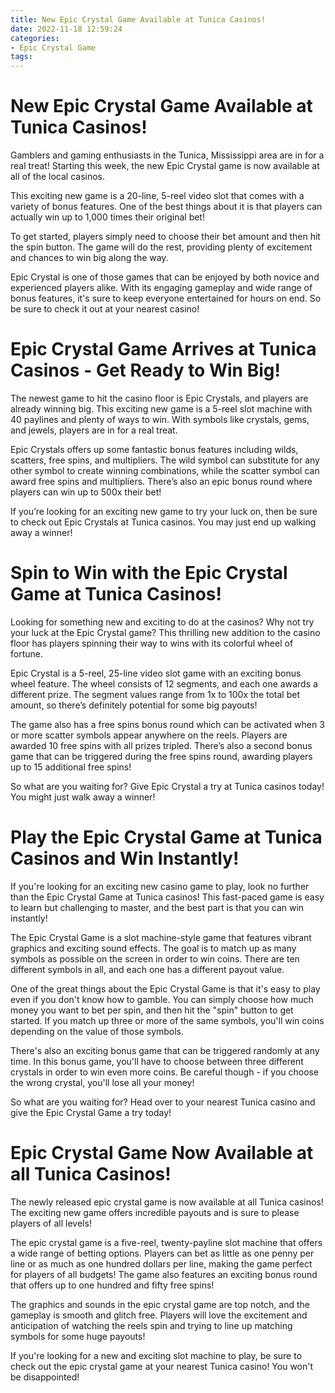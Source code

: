 ```yaml
---
title: New Epic Crystal Game Available at Tunica Casinos!
date: 2022-11-18 12:59:24
categories:
- Epic Crystal Game
tags:
---
```



#  New Epic Crystal Game Available at Tunica Casinos!

Gamblers and gaming enthusiasts in the Tunica, Mississippi area are in for a real treat! Starting this week, the new Epic Crystal game is now available at all of the local casinos.

This exciting new game is a 20-line, 5-reel video slot that comes with a variety of bonus features. One of the best things about it is that players can actually win up to 1,000 times their original bet!

To get started, players simply need to choose their bet amount and then hit the spin button. The game will do the rest, providing plenty of excitement and chances to win big along the way.

Epic Crystal is one of those games that can be enjoyed by both novice and experienced players alike. With its engaging gameplay and wide range of bonus features, it's sure to keep everyone entertained for hours on end. So be sure to check it out at your nearest casino!

#  Epic Crystal Game Arrives at Tunica Casinos - Get Ready to Win Big!

The newest game to hit the casino floor is Epic Crystals, and players are already winning big. This exciting new game is a 5-reel slot machine with 40 paylines and plenty of ways to win. With symbols like crystals, gems, and jewels, players are in for a real treat.

Epic Crystals offers up some fantastic bonus features including wilds, scatters, free spins, and multipliers. The wild symbol can substitute for any other symbol to create winning combinations, while the scatter symbol can award free spins and multipliers. There’s also an epic bonus round where players can win up to 500x their bet!

If you’re looking for an exciting new game to try your luck on, then be sure to check out Epic Crystals at Tunica casinos. You may just end up walking away a winner!

#  Spin to Win with the Epic Crystal Game at Tunica Casinos!

Looking for something new and exciting to do at the casinos? Why not try your luck at the Epic Crystal game? This thrilling new addition to the casino floor has players spinning their way to wins with its colorful wheel of fortune.

Epic Crystal is a 5-reel, 25-line video slot game with an exciting bonus wheel feature. The wheel consists of 12 segments, and each one awards a different prize. The segment values range from 1x to 100x the total bet amount, so there’s definitely potential for some big payouts!

The game also has a free spins bonus round which can be activated when 3 or more scatter symbols appear anywhere on the reels. Players are awarded 10 free spins with all prizes tripled. There’s also a second bonus game that can be triggered during the free spins round, awarding players up to 15 additional free spins!

So what are you waiting for? Give Epic Crystal a try at Tunica casinos today! You might just walk away a winner!

#  Play the Epic Crystal Game at Tunica Casinos and Win Instantly!

If you're looking for an exciting new casino game to play, look no further than the Epic Crystal Game at Tunica casinos! This fast-paced game is easy to learn but challenging to master, and the best part is that you can win instantly!

The Epic Crystal Game is a slot machine-style game that features vibrant graphics and exciting sound effects. The goal is to match up as many symbols as possible on the screen in order to win coins. There are ten different symbols in all, and each one has a different payout value.

One of the great things about the Epic Crystal Game is that it's easy to play even if you don't know how to gamble. You can simply choose how much money you want to bet per spin, and then hit the "spin" button to get started. If you match up three or more of the same symbols, you'll win coins depending on the value of those symbols.

There's also an exciting bonus game that can be triggered randomly at any time. In this bonus game, you'll have to choose between three different crystals in order to win even more coins. Be careful though - if you choose the wrong crystal, you'll lose all your money!

So what are you waiting for? Head over to your nearest Tunica casino and give the Epic Crystal Game a try today!

#  Epic Crystal Game Now Available at all Tunica Casinos!

The newly released epic crystal game is now available at all Tunica casinos! The exciting new game offers incredible payouts and is sure to please players of all levels!

The epic crystal game is a five-reel, twenty-payline slot machine that offers a wide range of betting options. Players can bet as little as one penny per line or as much as one hundred dollars per line, making the game perfect for players of all budgets! The game also features an exciting bonus round that offers up to one hundred and fifty free spins!

The graphics and sounds in the epic crystal game are top notch, and the gameplay is smooth and glitch free. Players will love the excitement and anticipation of watching the reels spin and trying to line up matching symbols for some huge payouts!

If you're looking for a new and exciting slot machine to play, be sure to check out the epic crystal game at your nearest Tunica casino! You won't be disappointed!